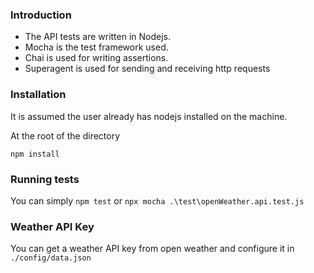 ### Introduction

* The API tests are written in Nodejs. 
* Mocha is the test framework used.
* Chai is used for writing assertions.
* Superagent is used for sending and receiving http requests

### Installation

It is assumed the user already has nodejs installed on the machine.

At the root of the directory

`npm install`

### Running tests

You can simply `npm test` or 
`npx mocha .\test\openWeather.api.test.js`

### Weather API Key

You can get a weather API key from open weather and configure it in `./config/data.json`
